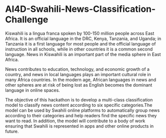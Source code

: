 # AI4D-Swahili-News-Classification-Challenge

Kiswahili is a lingua franca spoken by 100-150 million people across East Africa. It is an official language in the DRC, Kenya, Tanzania, and Uganda; 
in Tanzania it is a first language for most people and the official language of instruction in all schools, while in other countries it is a common second language. 
News in Kiswahili is an important part of the media sphere in East Africa.

News contributes to education, technology, and economic growth of a country, and news in local languages plays an important cultural role in many Africa countries. 
In the modern age, African languages in news and other spheres are at risk of being lost as English becomes the dominant language in online spaces.

The objective of this hackathon is to develop a multi-class classification model to classify news content according to six specific categories.The model can be used by Swahili 
online platforms to automatically group news according to their categories and help readers find the specific news they want to read. In addition, the model will contribute 
to a body of work ensuring that Swahili is represented in apps and other online products in future.
